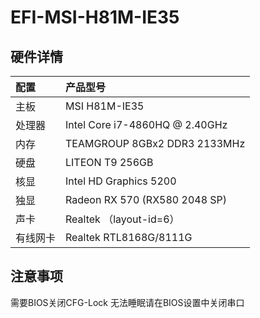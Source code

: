 EFI-MSI-H81M-IE35
========

## 硬件详情

| 配置     | 产品型号                                                   |
| :------- | :------------------------------------------------------- |
| 主板     | MSI H81M-IE35                                             |
| 处理器   | Intel Core i7-4860HQ @ 2.40GHz                            |
| 内存     | TEAMGROUP 8GBx2 DDR3 2133MHz                              |
| 硬盘     | LITEON T9  256GB                                          |
| 核显     | Intel HD Graphics 5200                                   |
| 独显     | Radeon RX 570 (RX580 2048 SP)                             |
| 声卡     | Realtek       （layout-id=6）                            |
| 有线网卡 | Realtek RTL8168G/8111G                                   |

## 注意事项

需要BIOS关闭CFG-Lock
无法睡眠请在BIOS设置中关闭串口
